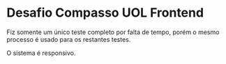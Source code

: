 # Desafio Compasso UOL Frontend

Fiz somente um único teste completo por falta de tempo, porém o mesmo processo é usado para os restantes testes.

O sistema é responsivo.
